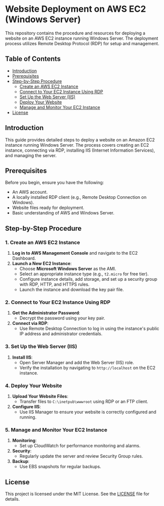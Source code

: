# Website Deployment on AWS EC2 (Windows Server)

This repository contains the procedure and resources for deploying a website on an AWS EC2 instance running Windows Server. The deployment process utilizes Remote Desktop Protocol (RDP) for setup and management.

## Table of Contents
- [Introduction](#introduction)
- [Prerequisites](#prerequisites)
- [Step-by-Step Procedure](#step-by-step-procedure)
  - [Create an AWS EC2 Instance](#1-create-an-aws-ec2-instance)
  - [Connect to Your EC2 Instance Using RDP](#2-connect-to-your-ec2-instance-using-rdp)
  - [Set Up the Web Server (IIS)](#3-set-up-the-web-server-iis)
  - [Deploy Your Website](#4-deploy-your-website)
  - [Manage and Monitor Your EC2 Instance](#5-manage-and-monitor-your-ec2-instance)
- [License](#license)

## Introduction
This guide provides detailed steps to deploy a website on an Amazon EC2 instance running Windows Server. The process covers creating an EC2 instance, connecting via RDP, installing IIS (Internet Information Services), and managing the server.

## Prerequisites
Before you begin, ensure you have the following:
- An AWS account.
- A locally installed RDP client (e.g., Remote Desktop Connection on Windows).
- Website files ready for deployment.
- Basic understanding of AWS and Windows Server.

## Step-by-Step Procedure

### 1. Create an AWS EC2 Instance
1. **Log in to AWS Management Console** and navigate to the EC2 Dashboard.
2. **Launch a New EC2 Instance**:
   - Choose **Microsoft Windows Server** as the AMI.
   - Select an appropriate instance type (e.g., `t2.micro` for free tier).
   - Configure instance details, add storage, and set up a security group with RDP, HTTP, and HTTPS rules.
   - Launch the instance and download the key pair file.
   
### 2. Connect to Your EC2 Instance Using RDP
1. **Get the Administrator Password**:
   - Decrypt the password using your key pair.
2. **Connect via RDP**:
   - Use Remote Desktop Connection to log in using the instance's public IP address and administrator credentials.

### 3. Set Up the Web Server (IIS)
1. **Install IIS**:
   - Open Server Manager and add the Web Server (IIS) role.
   - Verify the installation by navigating to `http://localhost` on the EC2 instance.
   
### 4. Deploy Your Website
1. **Upload Your Website Files**:
   - Transfer files to `C:\inetpub\wwwroot` using RDP or an FTP client.
2. **Configure IIS**:
   - Use IIS Manager to ensure your website is correctly configured and running.

### 5. Manage and Monitor Your EC2 Instance
1. **Monitoring**:
   - Set up CloudWatch for performance monitoring and alarms.
2. **Security**:
   - Regularly update the server and review Security Group rules.
3. **Backup**:
   - Use EBS snapshots for regular backups.

## License
This project is licensed under the MIT License. See the [LICENSE](LICENSE) file for details.
